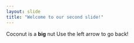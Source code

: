 ```yaml
---
layout: slide
title: "Welcome to our second slide!"
---
```

Coconut is a **big** nut
Use the left arrow to go back!
